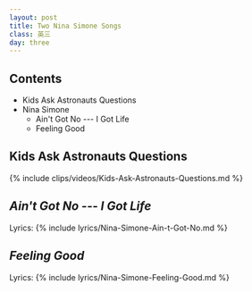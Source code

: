 ```yaml
---
layout: post
title: Two Nina Simone Songs
class: 英三
day: three
---
```


## Contents
* Kids Ask Astronauts Questions
* Nina Simone
	* Ain't Got No --- I Got Life
	* Feeling Good

## Kids Ask Astronauts Questions

{% include clips/videos/Kids-Ask-Astronauts-Questions.md %}

## *Ain't Got No --- I Got Life*
Lyrics:
{% include lyrics/Nina-Simone-Ain-t-Got-No.md  %}

## *Feeling Good*
Lyrics:
{% include lyrics/Nina-Simone-Feeling-Good.md %}

